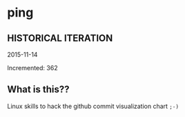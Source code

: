 # ping

## HISTORICAL ITERATION
2015-11-14

Incremented: 362

## What is this?? 
Linux skills to hack the github commit visualization chart `;-)`
